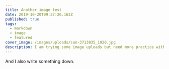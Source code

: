 ```yaml
---
title: Another image test
date: 2019-10-20T09:37:26.163Z
published: true
tags:
  - markdown
  - image
  - featured
cover_image: /images/uploads/sun-3713835_1920.jpg
description: I am trying some image uploads but need more practice with this new app.
---
```

And I also write something down.
